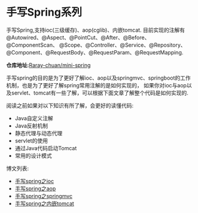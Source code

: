 # 手写Spring系列
手写Spring,支持ioc(三级缓存)、aop(cglib)、内嵌tomcat.
目前实现的注解有@Autowired、@Aspect、@PointCut、@After、@Before、@ComponentScan、 
@Scope、@Controller、@Service、@Repository、@Component、@RequestBody、@RequestParam、@RequestMapping.

**仓库地址:**[Raray-chuan/mini-spring](https://github.com/Raray-chuan/mini-spring)

手写spring的目的是为了更好了解ioc、aop以及springmvc、springboot的工作机制，也是为了更好了解spring常用注解的是如何实现的，
如果你对ioc与aop以及servlet、tomcat有一些了解，可以根据下面文章了解整个代码是如何实现的.

阅读之前如果对以下知识有所了解，会更好的读懂代码:
- Java自定义注解
- Java反射机制
- 静态代理与动态代理
- servlet的使用
- 通过Java代码启动Tomcat
- 常用的设计模式


博文列表:
- [手写spring之ioc](https://github.com/Raray-chuan/mini-spring/tree/main/doc/手写spring之ioc.md)
- [手写spring之aop](https://github.com/Raray-chuan/mini-spring/tree/main/doc/手写spring之aop.md)
- [手写spring之springmvc](https://github.com/Raray-chuan/mini-spring/tree/main/doc/手写spring之springmvc.md)
- [手写spring之内嵌tomcat](https://github.com/Raray-chuan/mini-spring/tree/main/doc/手写spring之内嵌tomcat.md)





<!--

# MySpringMVC
手写springMVC（准备实现类似spring boot的功能）

### 文档还没有补充，代码还在完善,等代码写完了会补充文档

##had finish
ioc:三级缓存加载bean;支持依赖注入
aop:支持类、包、方法上的切面; cglib实现aop
web:支持静态资源返回与text的返回
web:内嵌tomcat(类似springboot)

目前支持的注解有：@Autowired、@Aspect、@PointCut、@After、@Before、@ComponentScan、
                @Scope、@Controller、@Service、@Repository、@Component、@RequestMapping
                
 ##TODO 
 对Controller中参数的不同，进行不同的处理，如Map、String、List
 对以下注解的支持：@RequestBody 、@RequestParam、@ResponseBody
 对jdbc以及@Transaction的支持
 将所有功能实现，并开发一个小的web项目
-->
